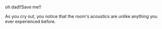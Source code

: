 oh dad!!Save me!!

As you cry out, you notice that the room's acoustics are unlike anything you ever experienced before.
